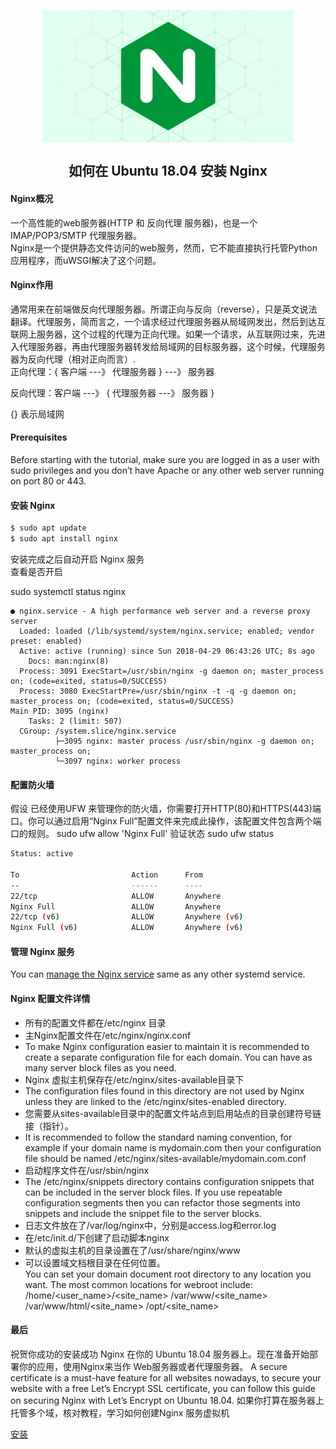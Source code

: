 <p align="center">
<img width="400" align="center" src="Assets/20190529160126.jpg"/>
<h2 align="center">如何在 Ubuntu 18.04 安装 Nginx</h2>
</p>

#### Nginx概况
一个高性能的web服务器(HTTP 和 反向代理 服务器)，也是一个 IMAP/POP3/SMTP 代理服务器。  
Nginx是一个提供静态文件访问的web服务，然而，它不能直接执行托管Python应用程序，而uWSGI解决了这个问题。

#### Nginx作用
通常用来在前端做反向代理服务器。所谓正向与反向（reverse），只是英文说法翻译。代理服务，简而言之，一个请求经过代理服务器从局域网发出，然后到达互联网上服务器，这个过程的代理为正向代理。如果一个请求，从互联网过来，先进入代理服务器，再由代理服务器转发给局域网的目标服务器，这个时候，代理服务器为反向代理（相对正向而言）.  
正向代理：{ 客户端 ---》 代理服务器 } ---》 服务器

反向代理：客户端 ---》 { 代理服务器 ---》 服务器 }

{} 表示局域网

#### Prerequisites
Before starting with the tutorial, make sure you are logged in as a user with sudo privileges and you don’t have Apache or any other web server running on port 80 or 443.

#### 安装 Nginx
  ``` bash
  $ sudo apt update
  $ sudo apt install nginx
  ```
  安装完成之后自动开启 Nginx 服务  
  查看是否开启  
  
  sudo systemctl status nginx  

  ``` dos
  ● nginx.service - A high performance web server and a reverse proxy server
    Loaded: loaded (/lib/systemd/system/nginx.service; enabled; vendor preset: enabled)
    Active: active (running) since Sun 2018-04-29 06:43:26 UTC; 8s ago
      Docs: man:nginx(8)
    Process: 3091 ExecStart=/usr/sbin/nginx -g daemon on; master_process on; (code=exited, status=0/SUCCESS)
    Process: 3080 ExecStartPre=/usr/sbin/nginx -t -q -g daemon on; master_process on; (code=exited, status=0/SUCCESS)
  Main PID: 3095 (nginx)
      Tasks: 2 (limit: 507)
    CGroup: /system.slice/nginx.service
            ├─3095 nginx: master process /usr/sbin/nginx -g daemon on; master_process on;
            └─3097 nginx: worker process
  ```

#### 配置防火墙
  假设 已经使用UFW 来管理你的防火墙，你需要打开HTTP(80)和HTTPS(443)端口。你可以通过启用“Nginx Full”配置文件来完成此操作，该配置文件包含两个端口的规则。
  sudo ufw allow 'Nginx Full'
  验证状态
  sudo ufw status
  ``` bash
  Status: active

  To                         Action      From
  --                         ------      ----
  22/tcp                     ALLOW       Anywhere
  Nginx Full                 ALLOW       Anywhere
  22/tcp (v6)                ALLOW       Anywhere (v6)
  Nginx Full (v6)            ALLOW       Anywhere (v6) 
  ```
  
#### 管理 Nginx 服务
  You can [manage the Nginx service](02.Commands.md) same as any other systemd service.

#### Nginx 配置文件详情  
  - 所有的配置文件都在/etc/nginx 目录  
  - 主Nginx配置文件在/etc/nginx/nginx.conf  
  - To make Nginx configuration easier to maintain it is recommended to create a separate configuration file for each domain. You can have as many server block files as you need.  
  - Nginx 虚拟主机保存在/etc/nginx/sites-available目录下  
  - The configuration files found in this directory are not used by Nginx unless they are linked to the /etc/nginx/sites-enabled directory.
  - 您需要从sites-available目录中的配置文件站点到启用站点的目录创建符号链接（指针）。  
  - It is recommended to follow the standard naming convention, for example if your domain name is mydomain.com then your configuration file should be named /etc/nginx/sites-available/mydomain.com.conf  
  - 启动程序文件在/usr/sbin/nginx  
  - The /etc/nginx/snippets directory contains configuration snippets that can be included in the server block files. If you use repeatable configuration segments then you can refactor those segments into snippets and include the snippet file to the server blocks.  
  - 日志文件放在了/var/log/nginx中，分别是access.log和error.log  
  - 在/etc/init.d/下创建了启动脚本nginx  
  - 默认的虚拟主机的目录设置在了/usr/share/nginx/www  
  - 可以设置域文档根目录在任何位置。  
  You can set your domain document root directory to any location you want. The most common locations for webroot include:
  /home/<user_name>/<site_name>
  /var/www/<site_name>
  /var/www/html/<site_name>
  /opt/<site_name>



#### 最后
  祝贺你成功的安装成功 Nginx 在你的 Ubuntu 18.04 服务器上。现在准备开始部署你的应用，使用Nginx来当作 Web服务器或者代理服务器。
  A secure certificate is a must-have feature for all websites nowadays, to secure your website with a free Let’s Encrypt SSL certificate, you can follow this guide on securing Nginx with Let’s Encrypt on Ubuntu 18.04.
  如果你打算在服务器上托管多个域，核对教程，学习如何创建Nginx 服务虚拟机

[安装](https://linuxize.com/post/how-to-install-nginx-on-ubuntu-18-04/)
